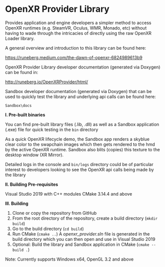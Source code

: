 # OpenXR Provider Library

Provides application and engine developers a simpler method to access OpenXR runtimes (e.g. SteamVR, Oculus, WMR, Monado, etc) without having to wade through the intricacies of directly using the raw OpenXR Loader library. 

A general overview and introduction to this library can be found here: 


https://runeberg.medium.com/the-dawn-of-openxr-6824989613b9


OpenXR Provider Library developer documentation (generated via Doxygen) can be found in:


http://runeberg.io/OpenXRProvider/html/


Sandbox developer documentation (generated via Doxygen) that can be used to quickly test the library and underlying api calls can be found here:

`Sandbox\docs`


**I. Pre-built binaries**

You can find pre-built library files (.lib, .dll) as well as a Sandbox application (.exe) file for quick testing in the `bin` directory

As a quick OpenXR lifecycle demo, the Sandbox app renders a skyblue clear color to the swapchain images which then gets rendered to the hmd by the active OpenXR runtime. Sandbox also blits (copies) this texture to the desktop window (XR Mirror). 

Detailed logs in the console and `bin/logs` directory could be of particular interest to developers looking to see the OpenXR api calls being made by the library


**II. Building Pre-requisites**

Visual Studio 2019 with C++ modules
CMake 3.14.4 and above


**III. Building**

 1. Clone or copy the repository from GitHub
 2. From the root directory of the repository, create a build directory (`mkdir build`)
 3. Go to the build directory (`cd build`)
 4. Run CMake (`cmake ..`) A *openxr_provider.sln* file is generated in the build directory which you can then open and use in Visual Studio 2019
 5. Optional: Build the library and Sandbox application in CMake (`cmake --build .`)

Note: Currently supports Windows x64, OpenGL 3.2 and above
